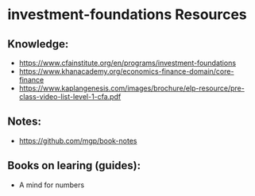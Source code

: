 # investment-foundations Resources


## Knowledge:

* https://www.cfainstitute.org/en/programs/investment-foundations
* https://www.khanacademy.org/economics-finance-domain/core-finance
* https://www.kaplangenesis.com/images/brochure/elp-resource/pre-class-video-list-level-1-cfa.pdf

## Notes:

* https://github.com/mgp/book-notes


## Books on learing (guides):

* A mind for numbers
